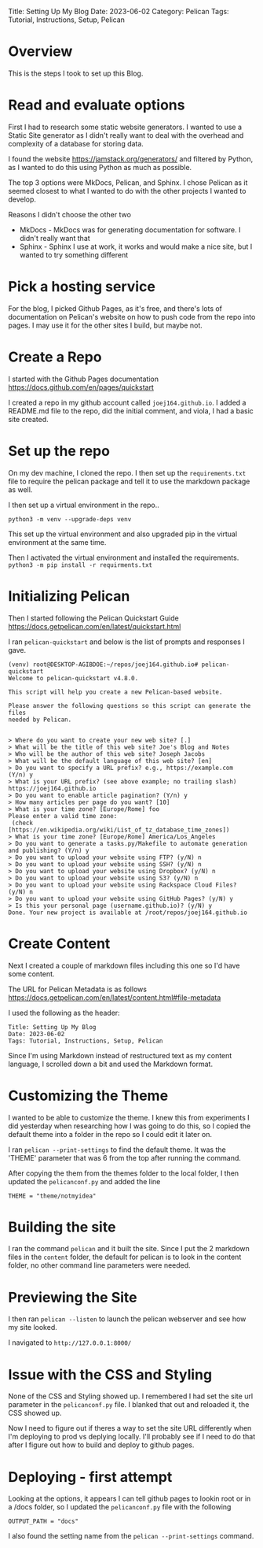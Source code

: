 Title: Setting Up My Blog
Date: 2023-06-02
Category: Pelican
Tags: Tutorial, Instructions, Setup, Pelican

# Overview
This is the steps I took to set up this Blog.

# Read and evaluate options
First I had to research some static website generators.  I wanted to use a Static Site generator as I didn't really want to deal with the overhead and complexity of a database for storing data.

I found the website https://jamstack.org/generators/ and filtered by Python, as I wanted to do this using Python as much as possible.

The top 3 options were MkDocs, Pelican, and Sphinx.  I chose Pelican as it seemed closest to what I wanted to do with the other projects I wanted to develop.

Reasons I didn't choose the other two
- MkDocs - MkDocs was for generating documentation for software.  I didn't really want that
- Sphinx - Sphinx I use at work, it works and would make a nice site, but I wanted to try something different

# Pick a hosting service
For the blog, I picked Github Pages, as it's free, and there's lots of documentation on Pelican's website on how to push code from the repo into pages.  I may use it for the other sites I build, but maybe not.

# Create a Repo
I started with the Github Pages documentation
https://docs.github.com/en/pages/quickstart

I created a repo in my github account called `joej164.github.io`.  I added a README.md file to the repo, did the initial comment, and viola, I had a basic site created.

# Set up the repo
On my dev machine, I cloned the repo.  I then set up the `requirements.txt` file to require the pelican package and tell it to use the markdown package as well.

I then set up a virtual environment in the repo..

`python3 -m venv --upgrade-deps venv`

This set up the virtual environment and also upgraded pip in the virtual environment at the same time.

Then I activated the virtual environment and installed the requirements.
`python3 -m pip install -r requirments.txt`

# Initializing Pelican
Then I started following the Pelican Quickstart Guide
https://docs.getpelican.com/en/latest/quickstart.html

I ran `pelican-quickstart` and below is the list of prompts and responses I gave.

```
(venv) root@DESKTOP-AGIBDOE:~/repos/joej164.github.io# pelican-quickstart 
Welcome to pelican-quickstart v4.8.0.

This script will help you create a new Pelican-based website.

Please answer the following questions so this script can generate the files
needed by Pelican.

    
> Where do you want to create your new web site? [.] 
> What will be the title of this web site? Joe's Blog and Notes
> Who will be the author of this web site? Joseph Jacobs
> What will be the default language of this web site? [en] 
> Do you want to specify a URL prefix? e.g., https://example.com   (Y/n) y
> What is your URL prefix? (see above example; no trailing slash) https://joej164.github.io
> Do you want to enable article pagination? (Y/n) y
> How many articles per page do you want? [10] 
> What is your time zone? [Europe/Rome] foo
Please enter a valid time zone:
 (check [https://en.wikipedia.org/wiki/List_of_tz_database_time_zones])
> What is your time zone? [Europe/Rome] America/Los_Angeles
> Do you want to generate a tasks.py/Makefile to automate generation and publishing? (Y/n) y
> Do you want to upload your website using FTP? (y/N) n
> Do you want to upload your website using SSH? (y/N) n
> Do you want to upload your website using Dropbox? (y/N) n
> Do you want to upload your website using S3? (y/N) n
> Do you want to upload your website using Rackspace Cloud Files? (y/N) n
> Do you want to upload your website using GitHub Pages? (y/N) y
> Is this your personal page (username.github.io)? (y/N) y
Done. Your new project is available at /root/repos/joej164.github.io
```

# Create Content
Next I created a couple of markdown files including this one so I'd have some content.

The URL for Pelican Metadata is as follows
https://docs.getpelican.com/en/latest/content.html#file-metadata

I used the following as the header:

```
Title: Setting Up My Blog
Date: 2023-06-02
Tags: Tutorial, Instructions, Setup, Pelican
```

Since I'm using Markdown instead of restructured text as my content language, I scrolled down a bit and used the Markdown format.

# Customizing the Theme
I wanted to be able to customize the theme.  I knew this from experiments I did yesterday when researching how I was going to do this, so I copied the default theme into a folder in the repo so I could edit it later on.

I ran `pelican --print-settings` to find the default theme.  It was the 'THEME' parameter that was 6 from the top after running the command.

After copying the them from the themes folder to the local folder, I then updated the `pelicanconf.py` and added the line

```
THEME = "theme/notmyidea"
```

# Building the site
I ran the command `pelican` and it built the site.  Since I put the 2 markdown files in the `content` folder, the default for pelican is to look in the content folder, no other command line parameters were needed.

# Previewing the Site
I then ran `pelican --listen` to launch the pelican webserver and see how my site looked.

I navigated to `http://127.0.0.1:8000/`

# Issue with the CSS and Styling
None of the CSS and Styling showed up.  I remembered I had set the site url parameter in the `pelicanconf.py` file.  I blanked that out and reloaded it, the CSS showed up.

Now I need to figure out if theres a way to set the site URL differently when I'm deploying to prod vs deplying locally.  I'll probably see if I need to do that after I figure out how to build and deploy to github pages.

# Deploying - first attempt
Looking at the options, it appears I can tell github pages to lookin root or in a /docs folder, so I updated the `pelicanconf.py` file with the following

```
OUTPUT_PATH = "docs"
```

I also found the setting name from the `pelican --print-settings` command.

